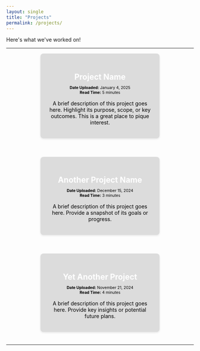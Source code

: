 ```yaml
---
layout: single
title: "Projects"
permalink: /projects/
---
```


Here's what we've worked on!

---

<div style="display: flex; flex-wrap: wrap; justify-content: space-evenly; gap: 30px;">

<!-- Example Project 1 -->
<div style="background-color: #dcdcdc; padding: 20px; border-radius: 8px; box-shadow: 0 2px 5px rgba(0, 0, 0, 0.1); width: 280px; text-align: center; margin-bottom: 20px;">
  <h3 style="color: white; font-weight: bold; font-size: 1.5em; margin-bottom: 10px;">Project Name</h3>
  <p style="color: black; font-size: 0.75em; margin: 5px 0;">
    <span style="font-weight: bold;">Date Uploaded:</span> January 4, 2025<br>
    <span style="font-weight: bold;">Read Time:</span> 5 minutes
  </p>
  <p style="color: black; font-size: 1em;">
    A brief description of this project goes here. Highlight its purpose, scope, or key outcomes. This is a great place to pique interest.
  </p>
</div>

<!-- Example Project 2 -->
<div style="background-color: #dcdcdc; padding: 20px; border-radius: 8px; box-shadow: 0 2px 5px rgba(0, 0, 0, 0.1); width: 280px; text-align: center; margin-bottom: 20px;">
  <h3 style="color: white; font-weight: bold; font-size: 1.5em; margin-bottom: 10px;">Another Project Name</h3>
  <p style="color: black; font-size: 0.75em; margin: 5px 0;">
    <span style="font-weight: bold;">Date Uploaded:</span> December 15, 2024<br>
    <span style="font-weight: bold;">Read Time:</span> 3 minutes
  </p>
  <p style="color: black; font-size: 1em;">
    A brief description of this project goes here. Provide a snapshot of its goals or progress.
  </p>
</div>

<!-- Example Project 3 -->
<div style="background-color: #dcdcdc; padding: 20px; border-radius: 8px; box-shadow: 0 2px 5px rgba(0, 0, 0, 0.1); width: 280px; text-align: center; margin-bottom: 20px;">
  <h3 style="color: white; font-weight: bold; font-size: 1.5em; margin-bottom: 10px;">Yet Another Project</h3>
  <p style="color: black; font-size: 0.75em; margin: 5px 0;">
    <span style="font-weight: bold;">Date Uploaded:</span> November 21, 2024<br>
    <span style="font-weight: bold;">Read Time:</span> 4 minutes
  </p>
  <p style="color: black; font-size: 1em;">
    A brief description of this project goes here. Provide key insights or potential future plans.
  </p>
</div>

</div>

---
